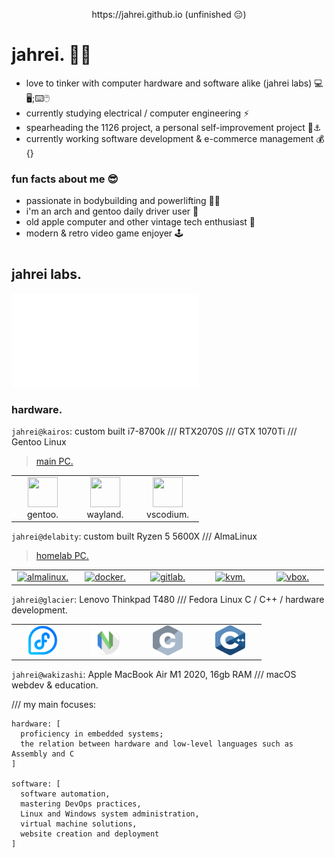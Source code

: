 <p align="center">
  https://jahrei.github.io (unfinished 😔)
</p>

# jahrei. 👋🏼
+ love to tinker with computer hardware and software alike (jahrei labs) 💻🖥;⌨🖱
+ currently studying electrical / computer engineering ⚡️ 
+ spearheading the 1126 project, a personal self-improvement project 🔱⚓️
+ currently working software development & e-commerce management 💰{}



### fun facts about me 😎
* passionate in bodybuilding and powerlifting 💪🏼
* i'm an arch and gentoo daily driver user 🐧
* old apple computer and other vintage tech enthusiast 💾
* modern & retro video game enjoyer 🕹 

# 

## jahrei labs.
<img src="https://github.com/jahrei/jahrei/blob/ade9d1fcd677608449f4f76b99d0f0beb4115137/jl-logo-new-white.png" height="150" alt="" />


### hardware.
<!-- TODO: Why not just compile a screencap of neofetch from each desktop? -->
`jahrei@kairos`: custom built i7-8700k /// RTX2070S /// GTX 1070Ti /// Gentoo Linux
> [main PC.](https://github.com/jahrei/kairos)
<table>
  <tr>
    <td align="center" width="86">
      <a href="#macropower-tech">
        <img src="https://cdn0.iconfinder.com/data/icons/flat-round-system/512/gentoo-512.png" width="48" height="48" alt="" />
      </a>
      <br>gentoo.
    </td>
<!--     <td align="center" width="86">
      <a href="#macropower-tech">
        <img src="https://encrypted-tbn0.gstatic.com/images?q=tbn:ANd9GcTStCfpN-J9a8Y0Bptyon6wff4MNr8Sv2NhQQ&s" width="48" height="48" alt="" />
      </a>
      <br>hyprland.
    </td> -->
    <td align="center" width="86">
      <a href="#macropower-tech">
        <img src="https://icons.iconarchive.com/icons/papirus-team/papirus-apps/512/wayland-icon.png" width="48" height="48" alt="" />
      </a>
      <br>wayland.
    </td>
    <td align="center" width="86">
      <a href="#macropower-tech">
        <img src="https://user-images.githubusercontent.com/57955862/229143220-d9c01168-1e38-4093-88d2-3a4ac251bb2b.png" width="48" height="48" alt="" />
      </a>
      <br>vscodium.
    </td>
  </tr>
</table>


`jahrei@delabity`: custom built Ryzen 5 5600X /// AlmaLinux
> [homelab PC.](https://github.com/jahrei/delabity)

 <table>
    <tr>
      <td align="center" width="86">
        <a href="#section">
          <img src="https://almalinux.org/board/default.png" alt="almalinux." title="almalinux." width="50"/>
        </a>
        <br>
      </td>
      <td align="center" width="86">
        <a href="#section">
          <img src="https://cdn-icons-png.flaticon.com/512/919/919853.png" alt="docker." title="docker." width="50"/>
        </a>
        <br>
      </td>
      <td align="center" width="86">
        <a href="#section">
          <img src="https://cdn-icons-png.flaticon.com/128/5968/5968853.png" alt="gitlab." title="gitlab." width="50"/>
        </a>
        <br>
      </td>
      <td align="center" width="86">
        <a href="#section">
          <img src="https://upload.wikimedia.org/wikipedia/commons/thumb/3/35/Tux.svg/1200px-Tux.svg.png" alt="kvm." title="kvm." width="50"/>
        </a>
        <br>
      </td>
      <td align="center" width="86">
        <a href="#section">
          <img src="https://upload.wikimedia.org/wikipedia/commons/d/d5/Virtualbox_logo.png" alt="vbox." title="vbox." width="50"/>
        </a>
        <br>
      </td>  
    </tr>
 </table>

`jahrei@glacier`: Lenovo Thinkpad T480 /// Fedora Linux
C / C++ / hardware development.


<table>
  <tr>
    <td align="center" width="86">
      <a href="#macropower-tech">
        <img src="./glacier-icons/fedora.svg" width="48" height="48" alt="fedora." />
      </a>
      <br>
    </td>
    <td align="center" width="86">
      <a href="#macropower-tech">
        <img src="./glacier-icons/neovim.svg" width="48" height="48" alt="neovim" />
      </a>
      <br>
    </td>
    <td align="center" width="86">
      <a href="#macropower-tech">
        <img src="./glacier-icons/c-letter.svg" width="48" height="48" alt="C" />
      </a>
      <br>
    </td>
    <td align="center" width="86">
      <a href="#macropower-tech">
        <img src="./glacier-icons/cpp.svg" width="48" height="48" alt="C++" />
      </a>
      <br>
    </td>
  </tr>
</table>

`jahrei@wakizashi`: Apple MacBook Air M1 2020, 16gb RAM /// macOS
webdev & education.
<!--
```
personal PC: kairos 

embedded dev: C lang / kicad / other stuff here

automation: python 

homelab / sysadmin: delabity / almalinux / docker / nginx / CodeLlama 34b

webdev: stuff
```
--!>
<!-- table code taken from MacroPower -->
<!--
<table>
  <tr>
    <td align="center" width="96">
      <a href="#macropower-tech">
        <img src="./img/go-flat.svg" width="48" height="48" alt="C" />
      </a>
      <br>C
    </td>
    <td align="center" width="96">
      <a href="#macropower-tech">
        <img src="./img/python-original.svg" width="48" height="48" alt="Python" />
      </a>
      <br>Python
    </td>
    <td align="center" width="96">
      <a href="#macropower-tech">
        <img src="https://jsonnet.org/img/isologo.svg" width="48" height="48" alt="Jsonnet" />
      </a>
      <br>Jsonnet
    </td>
    <td align="center" width="96">
      <a href="#macropower-tech">
        <img src="./img/typescript-original.svg" width="48" height="48" alt="TypeScript" />
      </a>
      <br>TypeScript
    </td>
    <td align="center" width="96">
      <a href="#macropower-tech" >
        <img src="https://raw.githubusercontent.com/cncf/artwork/master/projects/kubernetes/icon/color/kubernetes-icon-color.svg" width="48" height="48" alt="Kubernetes" />
      </a>
      <br>Kubernetes
    </td>
    <td align="center" width="96"> 
      <a href="#macropower-tech" >
        <img src="./img/docker-original.svg" width="48" height="48" alt="Docker" />
      </a>
      <br>Docker
    </td>
    <td align="center"  width="96">
      <a href="#macropower-tech">
        <img src="./img/debian-original.svg" width="48" height="48" alt="Debian" />
      </a>
      <br>Debian
    </td>
    <td align="center" width="96">
      <a href="#macropower-tech" >
        <img src="https://raw.githubusercontent.com/grafana/grafana/master/public/img/grafana_icon.svg" width="48" height="48" alt="Grafana" />
      </a>
      <br>Grafana
    </td>
  </tr>
</table>
-->




/// my main focuses:
```
hardware: [
  proficiency in embedded systems;
  the relation between hardware and low-level languages such as Assembly and C
] 

software: [
  software automation,
  mastering DevOps practices,
  Linux and Windows system administration,
  virtual machine solutions,
  website creation and deployment
]
```



